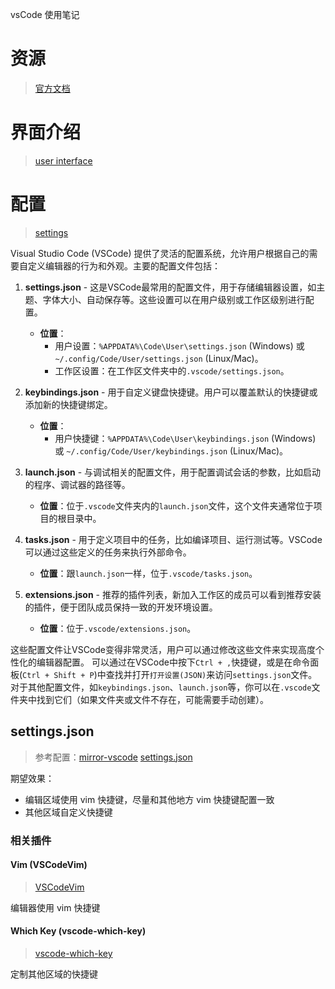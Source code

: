 vsCode 使用笔记

# 资源
> [官方文档](https://code.visualstudio.com/docs)

# 界面介绍
> [user interface](https://code.visualstudio.com/docs/getstarted/userinterface)

# 配置
> [settings](https://code.visualstudio.com/docs/getstarted/userinterface#_settings)

Visual Studio Code (VSCode) 提供了灵活的配置系统，允许用户根据自己的需要自定义编辑器的行为和外观。主要的配置文件包括：

1. **settings.json** - 这是VSCode最常用的配置文件，用于存储编辑器设置，如主题、字体大小、自动保存等。这些设置可以在用户级别或工作区级别进行配置。
   - **位置**：
     - 用户设置：`%APPDATA%\Code\User\settings.json` (Windows) 或 `~/.config/Code/User/settings.json` (Linux/Mac)。
     - 工作区设置：在工作区文件夹中的`.vscode/settings.json`。

2. **keybindings.json** - 用于自定义键盘快捷键。用户可以覆盖默认的快捷键或添加新的快捷键绑定。
   - **位置**：
     - 用户快捷键：`%APPDATA%\Code\User\keybindings.json` (Windows) 或 `~/.config/Code/User/keybindings.json` (Linux/Mac)。

3. **launch.json** - 与调试相关的配置文件，用于配置调试会话的参数，比如启动的程序、调试器的路径等。
   - **位置**：位于`.vscode`文件夹内的`launch.json`文件，这个文件夹通常位于项目的根目录中。

4. **tasks.json** - 用于定义项目中的任务，比如编译项目、运行测试等。VSCode可以通过这些定义的任务来执行外部命令。
   - **位置**：跟`launch.json`一样，位于`.vscode/tasks.json`。

5. **extensions.json** - 推荐的插件列表，新加入工作区的成员可以看到推荐安装的插件，便于团队成员保持一致的开发环境设置。
   - **位置**：位于`.vscode/extensions.json`。

这些配置文件让VSCode变得非常灵活，用户可以通过修改这些文件来实现高度个性化的编辑器配置。
可以通过在VSCode中按下`Ctrl + ,`快捷键，或是在命令面板(`Ctrl + Shift + P`)中查找并打开`打开设置(JSON)`来访问`settings.json`文件。
对于其他配置文件，如`keybindings.json`、`launch.json`等，你可以在`.vscode`文件夹中找到它们（如果文件夹或文件不存在，可能需要手动创建）。


## settings.json
> 参考配置：[mirror-vscode](https://github.com/Imymirror/mirror-vscode)
> [settings.json](https://github.com/lxwcd/vsCode/blob/main/settings.json)

期望效果：
- 编辑区域使用 vim 快捷键，尽量和其他地方 vim 快捷键配置一致
- 其他区域自定义快捷键

### 相关插件
#### Vim (VSCodeVim)
> [VSCodeVim](https://github.com/VSCodeVim/Vim)

编辑器使用 vim 快捷键

#### Which Key (vscode-which-key)
> [vscode-which-key](https://github.com/VSpaceCode/vscode-which-key)

定制其他区域的快捷键

### 